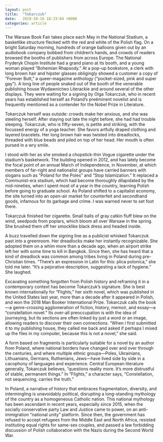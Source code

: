 ```yaml
---
layout: post
title:  "Tokarczuk"
date:   2019-10-16 18:33:04 +0000
categories: article
---
```

The Warsaw Book Fair takes place each May in the National Stadium, a basketlike structure flecked with the red and white of the Polish flag. On a bright Saturday morning, hundreds of orange balloons given out by an audiobook company bobbed from children’s hands, and crowds of readers browsed the booths of publishers from across Europe. The National Fryderyk Chopin Institute had a grand piano at its booth, and a young woman played “Bohemian Rhapsody.” At a pop-up bookstore, a clerk with long brown hair and hipster glasses obligingly showed a customer a copy of “Forever Butt,” a queer-magazine anthology (“pocket-sized, pink and super gay”). A long line of people snaked out of the booth of the venerable publishing house Wydawnictwo Literackie and around several of the other displays. They were waiting for a signing by Olga Tokarczuk, who in recent years has established herself as Poland’s preëminent novelist and is frequently mentioned as a contender for the Nobel Prize in Literature.

Tokarczuk herself was outside: crowds make her anxious, and she was steeling herself. After staying out late the night before, she had had trouble sleeping. Tokarczuk, who is fifty-seven, is petite and striking, with the focussed energy of a yoga teacher. She favors artfully draped clothing and layered bracelets. Her long brown hair was twisted into dreadlocks, threaded with blue beads and piled on top of her head. Her mouth is often pursed in a wry smile.

I stood with her as she smoked a chopstick-thin Vogue cigarette under the stadium’s basketwork. The building opened in 2012, and has lately become the focal point of an annual March of Independence, in November, at which members of far-right and nationalist groups have carried banners with slogans such as “Poland for the Poles” and “Stop Islamization.” It replaced a Communist-era stadium, which had become thoroughly dilapidated by the mid-nineties, when I spent most of a year in the country, learning Polish before going to graduate school. As Poland shifted to a capitalist economy, the site turned into an open-air market for counterfeit and secondhand goods, infamous for its garbage and crime. I was warned never to set foot there.

Tokarczuk finished her cigarette. Small balls of gray catkin fluff blew on the wind, seedpods from poplars, which bloom all over Warsaw in the spring. She brushed them off her smocklike black dress and headed inside.

A buzz travelled down the signing line as a publicist whisked Tokarczuk past into a greenroom. Her dreadlocks make her instantly recognizable. She adopted them on a whim more than a decade ago, when an airport strike left her with some time to kill in Bangkok. Since then, she has heard that a kind of dreadlock was common among tribes living in Poland during pre-Christian times. “There’s an expression in Latin for this: plica polonica,” she told me later. “It’s a pejorative description, suggesting a lack of hygiene.” She laughed.

Excavating something forgotten from Polish history and reframing it in a contemporary context has become Tokarczuk’s signature. She is best known internationally for “Flights,” her sixth novel, which was published in the United States last year, more than a decade after it appeared in Polish, and won the 2018 Man Booker International Prize. Tokarczuk calls the book—a genre-crossing agglomeration of fiction, history, memoir, and essay—a “constellation novel.” Its over-all preoccupation is with the idea of journeying, but its sections are often linked by just a word or an image, allowing readers to discover their own connections. “When I first submitted it to my publishing house, they called me back and asked if perhaps I mixed up the files in my computer, because this is not a novel,” she said.

A form based on fragments is particularly suitable for a novel by an author from Poland, where national borders have changed over and over through the centuries, and where multiple ethnic groups—Poles, Ukrainians, Lithuanians, Germans, Ruthenians, Jews—have lived side by side in a cacophony of languages and experience. Central European literature generally, Tokarczuk believes, “questions reality more. It’s more distrustful of stable, permanent things.” In “Flights,” a character says, “Constellation, not sequencing, carries the truth.”

In Poland, a narrative of history that embraces fragmentation, diversity, and intermingling is unavoidably political, disrupting a long-standing mythology of the country as a homogeneous Catholic nation. This national mythology has been ascendant in recent years, especially since 2015, when the socially conservative party Law and Justice came to power, on an anti-immigration “national unity” platform. Since then, the government has refused to accept refugees from the Middle East and North Africa, resisted instituting equal rights for same-sex couples, and passed a law forbidding discussion of Polish collaboration with the Nazis during the Second World War.
